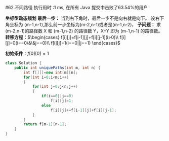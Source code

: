 #62.不同路径
    执行用时 :1 ms, 在所有 Java 提交中击败了63.54%的用户

**坐标型动态规划**
**最后一步：** 当到右下角时，最后一步不是向右就是向下。
设右下角坐标为 (m-1,n-1),那么前一步坐标为(m-2,n-1)或者是(m-1,n-2)，
**子问题：** 求 (m-2,n-1)的路径数 X 和 (m-1,n-2) 的路径数 Y，X+Y 即为 (m-1,n-1) 的路径数。
**转移方程：**$\begin{cases}
    f[i][j]=f[i-1][j]+f[i][j-1](i>0)\\
    f[i][j]=0(i==0\&\&j==0)\\
    f[i][j]=1(i==0||j==1)
\end{cases}$

**初始条件**：$f[0][0]=1$
````java
class Solution {
    public int uniquePaths(int m, int n) {
        int f[][]=new int[m][n];
        for(int i=0;i<m;i++)
        {
            for(int j=0;j<n;j++)
            {
                if(i==0||j==0)
                    f[i][j]=1;
                else 
                    f[i][j]+=f[i-1][j]+f[i][j-1];
            }
        }
        return f[m-1][n-1];
    }
}
````
